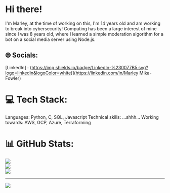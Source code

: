 # Hi there!
I'm Marley, at the time of working on this, I'm 14 years old and am working to break into cybersecurity! Computing has been a large interest of mine since I was 8 years old, where I learned a simple moderation algorithm for a bot on a social media server using Node.js.

## 🌐 Socials:
[LinkedIn] : (https://img.shields.io/badge/LinkedIn-%230077B5.svg?logo=linkedin&logoColor=white)](https://linkedin.com/in/Marley Mika-Fowler) 

# 💻 Tech Stack:
Languages: Python, C, SQL, Javascript
Technical skills: ...shhh...
Working towards: AWS, GCP, Azure, Terraforming

# 📊 GitHub Stats:
![](https://github-readme-stats.vercel.app/api?username=Marley-Fowler&theme=neon&hide_border=false&include_all_commits=false&count_private=false)<br/>
![](https://nirzak-streak-stats.vercel.app/?user=Marley-Fowler&theme=neon&hide_border=false)<br/>
![](https://github-readme-stats.vercel.app/api/top-langs/?username=Marley-Fowler&theme=neon&hide_border=false&include_all_commits=false&count_private=false&layout=compact)

---
[![](https://visitcount.itsvg.in/api?id=Marley-Fowler&icon=0&color=0)](https://visitcount.itsvg.in)
